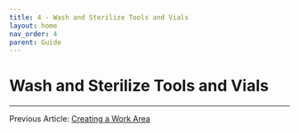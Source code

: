 ```yaml
---
title: 4 - Wash and Sterilize Tools and Vials
layout: home
nav_order: 4
parent: Guide
---
```


# Wash and Sterilize Tools and Vials


---

Previous Article: [Creating a Work Area](/guides/3_work_area)
